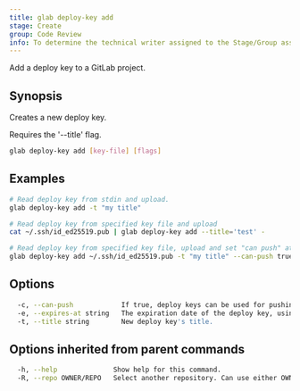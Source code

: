 ```yaml
---
title: glab deploy-key add
stage: Create
group: Code Review
info: To determine the technical writer assigned to the Stage/Group associated with this page, see https://about.gitlab.com/handbook/product/ux/technical-writing/#assignments
---
```


<!--
This documentation is auto generated by a script.
Please do not edit this file directly. Run `make gen-docs` instead.
-->

Add a deploy key to a GitLab project.

## Synopsis

Creates a new deploy key.

Requires the '--title' flag.

```bash title="terminal"
glab deploy-key add [key-file] [flags]
```

## Examples

```bash title="terminal"
# Read deploy key from stdin and upload.
glab deploy-key add -t "my title"

# Read deploy key from specified key file and upload
cat ~/.ssh/id_ed25519.pub | glab deploy-key add --title='test' -

# Read deploy key from specified key file, upload and set "can push" attribute.
glab deploy-key add ~/.ssh/id_ed25519.pub -t "my title" --can-push true
```

## Options

```bash title="terminal"
  -c, --can-push            If true, deploy keys can be used for pushing code to the repository.
  -e, --expires-at string   The expiration date of the deploy key, using the ISO-8601 format: YYYY-MM-DDTHH:MM:SSZ.
  -t, --title string        New deploy key's title.
```

## Options inherited from parent commands

```bash title="terminal"
  -h, --help              Show help for this command.
  -R, --repo OWNER/REPO   Select another repository. Can use either OWNER/REPO or `GROUP/NAMESPACE/REPO` format. Also accepts full URL or Git URL.
```
